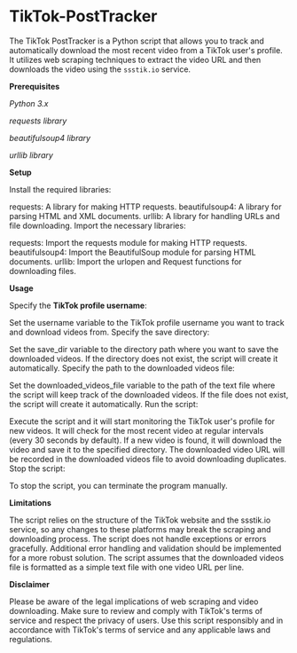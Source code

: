 # TikTok-PostTracker


The TikTok PostTracker is a Python script that allows you to track and automatically download the most recent video from a TikTok user's profile. It utilizes web scraping techniques to extract the video URL and then downloads the video using the `ssstik.io` service.

**Prerequisites**


_Python 3.x_

_requests library_

_beautifulsoup4 library_

_urllib library_


**Setup**


Install the required libraries:

requests: A library for making HTTP requests.
beautifulsoup4: A library for parsing HTML and XML documents.
urllib: A library for handling URLs and file downloading.
Import the necessary libraries:

requests: Import the requests module for making HTTP requests.
beautifulsoup4: Import the BeautifulSoup module for parsing HTML documents.
urllib: Import the urlopen and Request functions for downloading files.

**Usage**


Specify the **TikTok profile username**:

Set the username variable to the TikTok profile username you want to track and download videos from.
Specify the save directory:

Set the save_dir variable to the directory path where you want to save the downloaded videos.
If the directory does not exist, the script will create it automatically.
Specify the path to the downloaded videos file:

Set the downloaded_videos_file variable to the path of the text file where the script will keep track of the downloaded videos.
If the file does not exist, the script will create it automatically.
Run the script:

Execute the script and it will start monitoring the TikTok user's profile for new videos.
It will check for the most recent video at regular intervals (every 30 seconds by default).
If a new video is found, it will download the video and save it to the specified directory.
The downloaded video URL will be recorded in the downloaded videos file to avoid downloading duplicates.
Stop the script:

To stop the script, you can terminate the program manually.


**Limitations**


The script relies on the structure of the TikTok website and the ssstik.io service, so any changes to these platforms may break the scraping and downloading process.
The script does not handle exceptions or errors gracefully. Additional error handling and validation should be implemented for a more robust solution.
The script assumes that the downloaded videos file is formatted as a simple text file with one video URL per line.

**Disclaimer**


Please be aware of the legal implications of web scraping and video downloading. Make sure to review and comply with TikTok's terms of service and respect the privacy of users.
Use this script responsibly and in accordance with TikTok's terms of service and any applicable laws and regulations.




